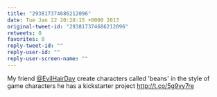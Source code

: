```yaml
---
title: "293817374686212096"
date: Tue Jan 22 20:28:15 +0000 2013
original-tweet-id: "293817374686212096"
retweets: 0
favorites: 0
reply-tweet-id: ""
reply-user-id: ""
reply-user-screen-name: ""
---
```

My friend <a href="https://twitter.com/EvilHairDay">@EvilHairDay</a> create characters called 'beans' in the style of game characters he has a kickstarter project http://t.co/5g9vy7re
